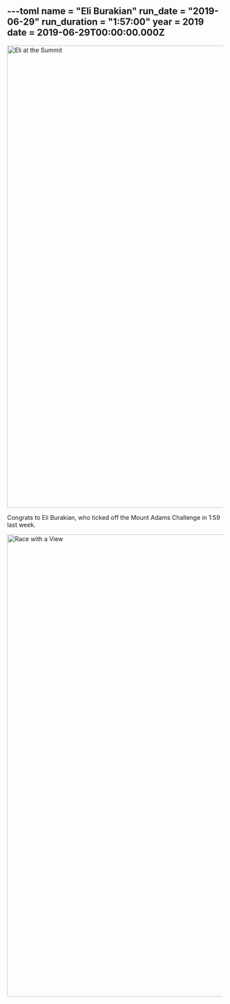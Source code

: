 ---toml
name = "Eli Burakian"
run_date = "2019-06-29"
run_duration = "1:57:00"
year = 2019
date = 2019-06-29T00:00:00.000Z
---
<img src="/assets/images/uploads/burakian-2019-summit.jpg" alt="Eli at the Summit" width="1616" height="1080">

Congrats to Eli Burakian, who ticked off the Mount Adams Challenge in 1:59 last week.

<img src="/assets/images/uploads/burakian-view-2019.jpg" alt="Race with a View" width="1616" height="1080">
